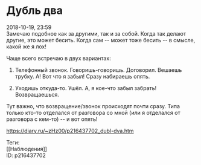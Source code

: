 Дубль два
==========

   
 2018-10-19, 23:59   
  Замечаю подобное как за другими, так и за собой. Когда так делают другие, это может бесить. Когда сам -- может тоже бесить -- в смысле, какой же я лох!   
   
 Чаще всего встречаю в двух вариантах:   
   
 1. Телефонный звонок. Говоришь-говоришь. Договорил. Вешаешь трубку. А! Вот что я забыл! Сразу набираешь опять.   
   
 2. Уходишь откуда-то. Ушёл. А, я кое-что забыл забрать! Возвращаешься.   
   
 Тут важно, что возвращение/звонок происходят почти сразу. Типа только кто-то отделался от разговора со мной (или я отделался от разговора с кем-то) -- и вот опять!   
    
 <https://diary.ru/~zHz00/p216437702_dubl-dva.htm>   
   
 Теги:   
 [[Наблюдения]]   
 ID: p216437702